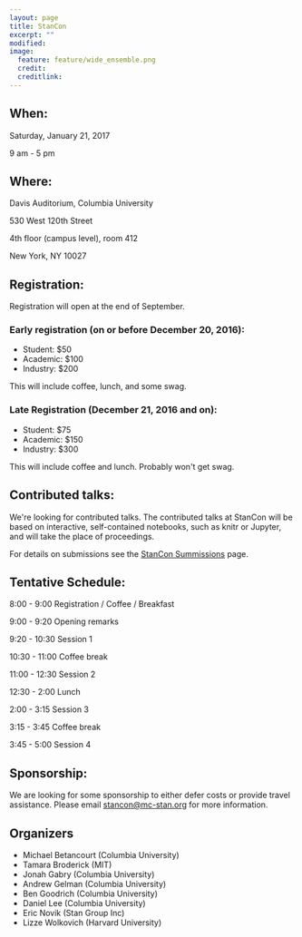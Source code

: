 ```yaml
---
layout: page
title: StanCon
excerpt: ""
modified:
image:
  feature: feature/wide_ensemble.png
  credit:
  creditlink:
---
```



## When:

Saturday, January 21, 2017

9 am - 5 pm

## Where:

Davis Auditorium, Columbia University

530 West 120th Street

4th floor (campus level), room 412

New York, NY 10027

## Registration:

Registration will open at the end of September.

### Early registration (on or before December 20, 2016):

- Student: $50
- Academic: $100
- Industry: $200

This will include coffee, lunch, and some swag.

### Late Registration (December 21, 2016 and on):

- Student: $75
- Academic: $150
- Industry: $300

This will include coffee and lunch. Probably won't get swag.

## Contributed talks:

We're looking for contributed talks. The contributed talks at StanCon will be based on interactive, self-contained notebooks, 
such as knitr or Jupyter, and will take the place of proceedings. 

For details on submissions see the [StanCon Summissions](/events/stancon-submissions.html) page.

## Tentative Schedule:

8:00 - 9:00 Registration / Coffee / Breakfast

9:00 - 9:20 Opening remarks

9:20 - 10:30 Session 1

10:30 - 11:00 Coffee break

11:00 - 12:30 Session 2

12:30 - 2:00 Lunch

2:00 - 3:15 Session 3

3:15 - 3:45 Coffee break

3:45 - 5:00 Session 4

## Sponsorship:

We are looking for some sponsorship to either defer costs or provide travel assistance. Please email stancon@mc-stan.org for more information.


## Organizers

- Michael Betancourt (Columbia University)
- Tamara Broderick (MIT)
- Jonah Gabry (Columbia University)
- Andrew Gelman (Columbia University)
- Ben Goodrich (Columbia University)
- Daniel Lee (Columbia University)
- Eric Novik (Stan Group Inc)
- Lizze Wolkovich (Harvard University)
